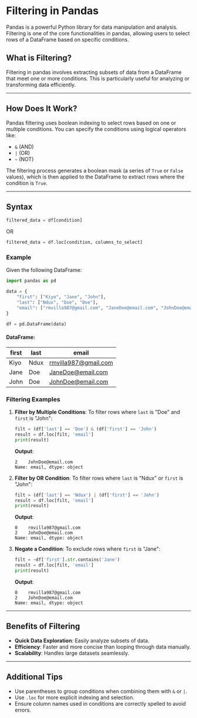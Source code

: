 # Filtering in Pandas

Pandas is a powerful Python library for data manipulation and analysis. Filtering is one of the core functionalities in pandas, allowing users to select rows of a DataFrame based on specific conditions.

## What is Filtering?

Filtering in pandas involves extracting subsets of data from a DataFrame that meet one or more conditions. This is particularly useful for analyzing or transforming data efficiently.

---

## How Does It Work?

Pandas filtering uses boolean indexing to select rows based on one or multiple conditions. You can specify the conditions using logical operators like:

- `&` (AND)
- `|` (OR)
- `~` (NOT)

The filtering process generates a boolean mask (a series of `True` or `False` values), which is then applied to the DataFrame to extract rows where the condition is `True`.

---

## Syntax

```python
filtered_data = df[condition]
```

OR

```python
filtered_data = df.loc[condition, columns_to_select]
```

### Example

Given the following DataFrame:

```python
import pandas as pd

data = {
    "first": ["Kiyo", "Jane", "John"],
    "last": ["Ndux", "Doe", "Doe"],
    "email": ["rmvilla987@gmail.com", "JaneDoe@email.com", "JohnDoe@email.com"]
}

df = pd.DataFrame(data)
```

#### DataFrame:
| first | last  | email                  |
|-------|-------|------------------------|
| Kiyo  | Ndux  | rmvilla987@gmail.com  |
| Jane  | Doe   | JaneDoe@email.com     |
| John  | Doe   | JohnDoe@email.com     |

### Filtering Examples

1. **Filter by Multiple Conditions**:
   To filter rows where `last` is "Doe" and `first` is "John":

   ```python
   filt = (df['last'] == 'Doe') & (df['first'] == 'John')
   result = df.loc[filt, 'email']
   print(result)
   ```

   **Output**:
   ```
   2    JohnDoe@email.com
   Name: email, dtype: object
   ```

2. **Filter by OR Condition**:
   To filter rows where `last` is "Ndux" or `first` is "John":

   ```python
   filt = (df['last'] == 'Ndux') | (df['first'] == 'John')
   result = df.loc[filt, 'email']
   print(result)
   ```

   **Output**:
   ```
   0    rmvilla987@gmail.com
   2    JohnDoe@email.com
   Name: email, dtype: object
   ```

3. **Negate a Condition**:
   To exclude rows where `first` is "Jane":

   ```python
   filt = ~df['first'].str.contains('Jane')
   result = df.loc[filt, 'email']
   print(result)
   ```

   **Output**:
   ```
   0    rmvilla987@gmail.com
   2    JohnDoe@email.com
   Name: email, dtype: object
   ```

---

## Benefits of Filtering

- **Quick Data Exploration**: Easily analyze subsets of data.
- **Efficiency**: Faster and more concise than looping through data manually.
- **Scalability**: Handles large datasets seamlessly.

---

## Additional Tips

- Use parentheses to group conditions when combining them with `&` or `|`.
- Use `.loc` for more explicit indexing and selection.
- Ensure column names used in conditions are correctly spelled to avoid errors.

